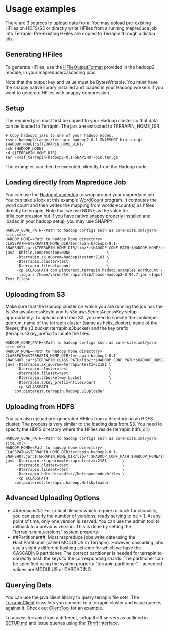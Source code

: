 # Usage examples

There are 3 sources to upload data from. You may upload pre-existing HFiles
on HDFS/S3 or directly write HFiles from a running mapreduce job into
Terrapin. Pre-existing HFiles are copied to Terrapin through a distcp job.

## Generating HFiles

To generate HFiles, use the [HFileOutputFormat](../hadoop2/src/main/java/com/pinterest/hadoop/HFileOutputFormat.java)
provided in the hadoop2 module, in your mapreduce/cascading jobs.

Note that the output key and value must be BytesWritable. You must have
the snappy native library installed and loaded in your Hadoop workers
if you want to generate HFiles with snappy compression.

## Setup

The required jars must first be copied to your Hadoop cluster so that data
can be loaded to Terrapin. The jars are extracted to TERRAPIN_HOME_DIR.

```
# Copy hadoop2 jars to one of your hadoop nodes.
rsync hadoop2/target/terrapin-hadoop2-0.1-SNAPSHOT-bin.tar.gz {HADOOP_NODE}:${TERRAPIN_HOME_DIR}/
ssh {HADOOP_NODE}
cd ${TERRAPIN_HOME_DIR}
tar -xvzf terrapin-hadoop2-0.1-SNAPSHOT-bin.tar.gz
```

The examples can then be executed, directly from the Hadoop node.

## Loading directly from Mapreduce Job

You can use the [HadoopLoaderJob](../hadoop2/src/main/java/com/pinterest/hadoop/HadoopLoaderJob.java)
to wrap around your mapreduce job. You can take a look at this example
[WordCount](../hadoop2/src/main/java/com/pinterest/hadoop/examples/WordCount.java) program. It
computes the word count and then writes the mapping from words->count(s) as hfiles
directly to terrapin. Note that we use NONE as the value for hfile.compression but if you have
native snappy properly installed and loaded in your hadoop setup, you may use
SNAPPY.

```
HADOOP_CONF_PATH=<Path to hadoop configs such as core-site.xml/yarn-site.xml>
HADOOP_HOME=<Path to hadoop home directory>
CLASSPATH=$TERRAPIN_HOME_DIR/terrapin-hadoop2-0.1-SNAPSHOT.jar:$TERRAPIN_HOME_DIR/lib/*:$HADOOP_CONF_PATH:$HADOOP_HOME/share/hadoop/tools/lib/*
java -Dhfile.compression=NONE                \
     -Dterrapin.zk_quorum=hadoop1testnn:2181 \
     -Dterrapin.cluster=test                 \
     -Dterrapin.fileset=count                \
     -cp $CLASSPATH com.pinterest.terrapin.hadoop.examples.WordCount \
     -libjars /home/varun/terrapin/lib/hbase-hadoop2-0.94.7.jar <Input Text Files>
```

## Uploading from S3

Make sure that the Hadoop cluster on which you are running the job
has the fs.s3n.awsAccessKeyId and fs.s3n.awsSecretAccessKey setup
appropriately. To upload data from S3, you need to specify the zookeeper
quorum, name of the terrapin cluster (same as helix_cluster),
name of the fileset, the s3 bucket (terrapin.s3bucket) and the key prefix
(terrapin.s3key_prefix) to locate the files.

```
HADOOP_CONF_PATH=<Path to hadoop configs such as core-site.xml/yarn-site.xml>
HADOOP_HOME=<Path to hadoop home directory>
CLASSPATH=$TERRAPIN_HOME_DIR/terrapin-hadoop2-0.1-SNAPSHOT.jar:$TERRAPIN_CLASS_PATH/lib/*:$HADOOP_CONF_PATH:$HADOOP_HOME/share/hadoop/tools/lib/*
java -Dterrapin.zk_quorum=terrapintestzk:2181 \
     -Dterrapin.cluster=test                  \
     -Dterrapin.fileset=test                  \
     -Dterrapin.s3bucket=my_bucket            \
     -Dterrapin.s3key_prefix=hfiles/part      \
     -cp $CLASSPATH
    com.pinterest.terrapin.hadoop.S3Uploader
```

## Uploading from HDFS

You can also upload pre-generated HFiles from a directory on an
HDFS cluster. The process is very similar to the loading data
from S3. You need to specify the HDFS directory where the HFiles reside
(terrapin.hdfs_dir)

```
HADOOP_CONF_PATH=<Path to hadoop configs such as core-site.xml/yarn-site.xml>
HADOOP_HOME=<Path to hadoop home directory>
CLASSPATH=$TERRAPIN_HOME_DIR/terrapin-hadoop2-0.1-SNAPSHOT.jar:$TERRAPIN_HOME_DIR/lib/*:$HADOOP_CONF_PATH:$HADOOP_HOME/share/hadoop/tools/lib/*
java -Dterrapin.zk_quorum=terrapintestzk:2181       \
     -Dterrapin.cluster=test                        \
     -Dterrapin.fileset=test                        \
     -Dterrapin.hdfs_dir=hdfs://hdfsnamenode/hfiles \
     -cp $CLASSPATH
    com.pinterest.terrapin.hadoop.HdfsUploader
```

## Advanced Uploading Options
  - ##Versions##: For critical filesets which require rollback functionality, you can
specify the number of versions, ready serving to be > 1. At any point of time, only one
version is served. You can use the admin tool to rollback to a previous version. This
is done by setting the "terrapin.num_versions" system property.
  - ##Partitioner##: Most mapreduce jobs write data using the HashPartitioner (called
MODULUS in Terrapin). However, cascading jobs use a slightly different hashing scheme
for which we have the CASCADING partitioner. The correct partitioner is needed for
terrapin to correctly hash the keys to the corresponding shards. The partitioner
can be specified using the system property "terrapin.partitioner" - accepted values are
MODULUS or CASCADING.

## Querying Data

You can use the java client library to query terrapin file sets. The
[TerrapinClient](../client/src/main/java/com/pinterest/terrapin/client/TerrapinClient.java) class
lets you connect to a terrapin cluster and issue queries against it. Check out
[ClientTool](../client/src/main/java/com/pinterest/terrapin/client/ClientTool.java) for
an example.

To access terrapin from a different, setup thrift servers as outlined in [SETUP.md](SETUP.md)
and issue queries using the [Thrift interface](../core/src/main/thrift/TerrapinService.thrift).
